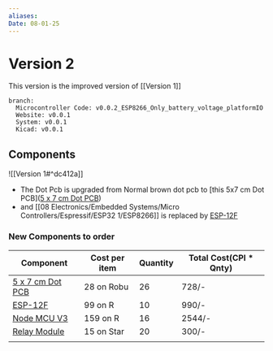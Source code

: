 ```yaml
---
aliases: 
Date: 08-01-25
---
```

# Version 2
This version is the improved version of [[Version 1]] 
```
branch: 
  Microcontroller Code: v0.0.2_ESP8266_Only_battery_voltage_platformIO
  Website: v0.0.1
  System: v0.0.1
  Kicad: v0.0.1 
```


## Components
![[Version 1#^dc412a]]
- The Dot Pcb is upgraded from Normal brown dot pcb to [this 5x7 cm Dot PCB]([5 x 7 cm Dot PCB](https://robu.in/product/5-x-7-cm-universal-pcb-prototype-board-single-sided-2-54mm-hole-pitch/)) 
- and [[08 Electronics/Embedded Systems/Micro Controllers/Espressif/ESP32 1/ESP8266]] is replaced by [ESP-12F](https://robu.in/product/latest-esp-12f-esp8266-wifi-module-ap-station-remote-serial-wireless-iot-board/) 
### New Components to order

| Component                                                                                                          | Cost per item | Quantity | Total Cost(CPI * Qnty) |
| ------------------------------------------------------------------------------------------------------------------ | ------------- | -------- | ---------------------- |
| [5 x 7 cm Dot PCB](https://robu.in/product/5-x-7-cm-universal-pcb-prototype-board-single-sided-2-54mm-hole-pitch/) | 28 on Robu    | 26       | 728/-                  |
| [ESP-12F](https://robu.in/product/latest-esp-12f-esp8266-wifi-module-ap-station-remote-serial-wireless-iot-board/) | 99 on R       | 10       | 990/-                  |
| [Node MCU V3](https://robu.in/product/nodemcu-esp8266-v3-lua-ch340-wifi-dev-board/)                                | 159 on R      | 16       | 2544/-                 |
| [Relay Module]()                                                                                                   | 15 on Star    | 20       | 300/-                  |
|                                                                                                                    |               |          |                        |